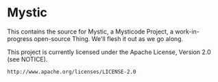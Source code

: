 Mystic
======

This contains the source for Mystic, a Mysticode Project, a work-in-progress open-source Thing. We'll flesh it out as we go along. 

This project is currently licensed under the Apache License, Version 2.0 (see NOTICE).

	http://www.apache.org/licenses/LICENSE-2.0

